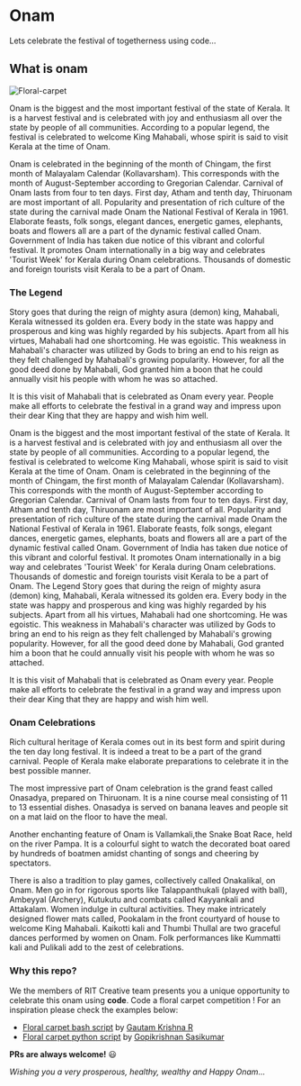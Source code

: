 # Onam
Lets celebrate the festival of togetherness using code...
 ## What is onam
 ![Floral-carpet](http://www.onamfestival.org/assets/images/onam-banner.jpg)
 
 Onam is the biggest and the most important festival of the state of Kerala. It is a harvest festival and is celebrated with joy and enthusiasm all over the state by people of all communities. According to a popular legend, the festival is celebrated to welcome King Mahabali, whose spirit is said to visit Kerala at the time of Onam.

Onam is celebrated in the beginning of the month of Chingam, the first month of Malayalam Calendar (Kollavarsham). This corresponds with the month of August-September according to Gregorian Calendar.
Carnival of Onam lasts from four to ten days. First day, Atham and tenth day, Thiruonam are most important of all. Popularity and presentation of rich culture of the state during the carnival made Onam the National Festival of Kerala in 1961. Elaborate feasts, folk songs, elegant dances, energetic games, elephants, boats and flowers all are a part of the dynamic festival called Onam.
Government of India has taken due notice of this vibrant and colorful festival. It promotes Onam internationally in a big way and celebrates 'Tourist Week' for Kerala during Onam celebrations. Thousands of domestic and foreign tourists visit Kerala to be a part of Onam.

### The Legend
Story goes that during the reign of mighty asura (demon) king, Mahabali, Kerala witnessed its golden era. Every body in the state was happy and prosperous and king was highly regarded by his subjects. Apart from all his virtues, Mahabali had one shortcoming. He was egoistic. This weakness in Mahabali's character was utilized by Gods to bring an end to his reign as they felt challenged by Mahabali's growing popularity. However, for all the good deed done by Mahabali, God granted him a boon that he could annually visit his people with whom he was so attached.

It is this visit of Mahabali that is celebrated as Onam every year. People make all efforts to celebrate the festival in a grand way and impress upon their dear King that they are happy and wish him well.

Onam is the biggest and the most important festival of the state of Kerala. It is a harvest festival and is celebrated with joy and enthusiasm all over the state by people of all communities. According to a popular legend, the festival is celebrated to welcome King Mahabali, whose spirit is said to visit Kerala at the time of Onam.
Onam is celebrated in the beginning of the month of Chingam, the first month of Malayalam Calendar (Kollavarsham). This corresponds with the month of August-September according to Gregorian Calendar.
Carnival of Onam lasts from four to ten days. First day, Atham and tenth day, Thiruonam are most important of all. Popularity and presentation of rich culture of the state during the carnival made Onam the National Festival of Kerala in 1961. Elaborate feasts, folk songs, elegant dances, energetic games, elephants, boats and flowers all are a part of the dynamic festival called Onam.
Government of India has taken due notice of this vibrant and colorful festival. It promotes Onam internationally in a big way and celebrates 'Tourist Week' for Kerala during Onam celebrations. Thousands of domestic and foreign tourists visit Kerala to be a part of Onam.
The Legend
Story goes that during the reign of mighty asura (demon) king, Mahabali, Kerala witnessed its golden era. Every body in the state was happy and prosperous and king was highly regarded by his subjects. Apart from all his virtues, Mahabali had one shortcoming. He was egoistic. This weakness in Mahabali's character was utilized by Gods to bring an end to his reign as they felt challenged by Mahabali's growing popularity. However, for all the good deed done by Mahabali, God granted him a boon that he could annually visit his people with whom he was so attached.

It is this visit of Mahabali that is celebrated as Onam every year. People make all efforts to celebrate the festival in a grand way and impress upon their dear King that they are happy and wish him well.

### Onam Celebrations
Rich cultural heritage of Kerala comes out in its best form and spirit during the ten day long festival. It is indeed a treat to be a part of the grand carnival. People of Kerala make elaborate preparations to celebrate it in the best possible manner.

The most impressive part of Onam celebration is the grand feast called Onasadya, prepared on Thiruonam. It is a nine course meal consisting of 11 to 13 essential dishes. Onasadya is served on banana leaves and people sit on a mat laid on the floor to have the meal.

Another enchanting feature of Onam is Vallamkali,the Snake Boat Race, held on the river Pampa. It is a colourful sight to watch the decorated boat oared by hundreds of boatmen amidst chanting of songs and cheering by spectators.

There is also a tradition to play games, collectively called Onakalikal, on Onam. Men go in for rigorous sports like Talappanthukali (played with ball), Ambeyyal (Archery), Kutukutu and combats called Kayyankali and Attakalam. Women indulge in cultural activities. They make intricately designed flower mats called, Pookalam in the front courtyard of house to welcome King Mahabali. Kaikotti kali and Thumbi Thullal are two graceful dances performed by women on Onam. Folk performances like Kummatti kali and Pulikali add to the zest of celebrations.

### Why this repo?
We the members of RIT Creative team presents you a unique opportunity to celebrate this onam using **code**. Code a floral carpet competition ! For an inspiration please check the examples below:
* [Floral carpet bash script](./floral_carpet/bash/script.sh) by [Gautam Krishna R](https://www.github.com/gautamkrishnar)
* [Floral carpet python script](./floral_carpet/python/floral1.py) by [Gopikrishnan Sasikumar](https://www.github.com/GopikrishnanSasikumar)

 **PRs are always welcome!** :smiley: 
 
 *Wishing you a very prosperous, healthy, wealthy and Happy Onam...*
